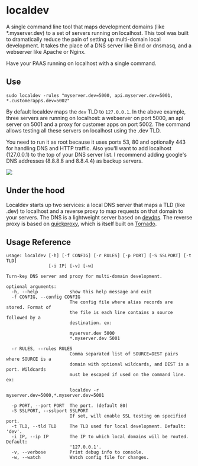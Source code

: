 localdev
==========

A single command line tool that maps development domains (like *.myserver.dev) to a set of servers running on localhost. This tool was built to dramatically reduce the pain of setting up multi-domain local development. It takes the place of a DNS server like Bind or dnsmasq, and a webserver like Apache or Nginx. 

Have your PAAS running on localhost with a single command.

## Use

    sudo localdev -rules "myserver.dev=5000, api.myserver.dev=5001, *.customerapps.dev=5002"

By default localdev maps the `dev` TLD to `127.0.0.1`. In the above example, three servers are running on localhost: a webserver on port 5000, an api server on 5001 and a proxy for customer apps on port 5002. The command allows testing all these servers on localhost using the .dev TLD.

You need to run it as root because it uses ports 53, 80 and optionally 443 for handling DNS and HTTP traffic. Also you'll want to add localhost (127.0.0.1) to the top of your DNS server list. I recommend adding google's DNS addresses (8.8.8.8 and 8.8.4.4) as backup servers.

![](http://raw.github.com/colevscode/devdns/master/dnsconfig.png)

## Under the hood

Localdev starts up two services: a local DNS server that maps a TLD (like .dev) to localhost and a reverse proxy to map requests on that domain to your servers. The DNS is a lightweight server based on [devdns](https://github.com/colevscode/devdns). The reverse proxy is based on [quickproxy](https://github.com/colevscode/quickproxy), which is itself built on [Tornado](http://http://www.tornadoweb.org/).

## Usage Reference

    usage: localdev [-h] [-f CONFIG] [-r RULES] [-p PORT] [-S SSLPORT] [-t TLD]
                    [-i IP] [-v] [-w]

    Turn-key DNS server and proxy for multi-domain development.

    optional arguments:
      -h, --help            show this help message and exit
      -f CONFIG, --config CONFIG
                            The config file where alias records are stored. Format of
                            the file is each line contains a source followed by a
                            destination. ex:
                            
                            myserver.dev 5000
                            *.myserver.dev 5001
                            
      -r RULES, --rules RULES
                            Comma separated list of SOURCE=DEST pairs where SOURCE is a
                            domain with optional wildcards, and DEST is a port. Wildcards
                            must be escaped if used on the command line. ex:
                            
                            localdev -r myserver.dev=5000,*.myserver.dev=5001
                            
      -p PORT, --port PORT  The port. (default 80)
      -S SSLPORT, --sslport SSLPORT
                            If set, will enable SSL testing on specified port.
      -t TLD, --tld TLD     The TLD used for local development. Default: 'dev'.
      -i IP, --ip IP        The IP to which local domains will be routed. Default: 
                            '127.0.0.1'.
      -v, --verbose         Print debug info to console.
      -w, --watch           Watch config file for changes.
